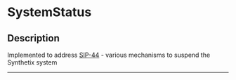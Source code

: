 # SystemStatus

## Description

Implemented to address [SIP-44](https://sips.synthetix.io/sips/sip-44) - various mechanisms to suspend the Synthetix system

---
